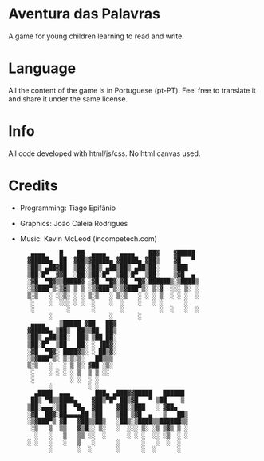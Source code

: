 # Aventura das Palavras
A game for young children learning to read and write.

# Language
All the content of the game is in Portuguese (pt-PT). Feel free to translate it and share it under the same license.

# Info
All code developed with html/js/css. No html canvas used.

# Credits
* Programming: Tiago Epifânio
* Graphics: João Caleia Rodrigues
* Music: Kevin McLeod (incompetech.com)




         ▄▄▄▄    █    ██  ▄▄▄▄    ▄▄▄▄    ██▓    ▓█████ 
        ▓█████▄  ██  ▓██▒▓█████▄ ▓█████▄ ▓██▒    ▓█   ▀ 
        ▒██▒ ▄██▓██  ▒██░▒██▒ ▄██▒██▒ ▄██▒██░    ▒███   
        ▒██░█▀  ▓▓█  ░██░▒██░█▀  ▒██░█▀  ▒██░    ▒▓█  ▄ 
        ░▓█  ▀█▓▒▒█████▓ ░▓█  ▀█▓░▓█  ▀█▓░██████▒░▒████▒
        ░▒▓███▀▒░▒▓▒ ▒ ▒ ░▒▓███▀▒░▒▓███▀▒░ ▒░▓  ░░░ ▒░ ░
        ▒░▒   ░ ░░▒░ ░ ░ ▒░▒   ░ ▒░▒   ░ ░ ░ ▒  ░ ░ ░  ░
         ░    ░  ░░░ ░ ░  ░    ░  ░    ░   ░ ░      ░   
         ░         ░      ░       ░          ░  ░   ░  ░
              ░                ░       ░                
         ▄▄▄▄    ▒█████ ▓██   ██▓                       
        ▓█████▄ ▒██▒  ██▒▒██  ██▒                       
        ▒██▒ ▄██▒██░  ██▒ ▒██ ██░                       
        ▒██░█▀  ▒██   ██░ ░ ▐██▓░                       
        ░▓█  ▀█▓░ ████▓▒░ ░ ██▒▓░                       
        ░▒▓███▀▒░ ▒░▒░▒░   ██▒▒▒                        
        ▒░▒   ░   ░ ▒ ▒░ ▓██ ░▒░                        
         ░    ░ ░ ░ ░ ▒  ▒ ▒ ░░                         
         ░          ░ ░  ░ ░                            
              ░          ░ ░                            
          ▄████  ▄▄▄       ███▄ ▄███▓▓█████   ██████    
         ██▒ ▀█▒▒████▄    ▓██▒▀█▀ ██▒▓█   ▀ ▒██    ▒    
        ▒██░▄▄▄░▒██  ▀█▄  ▓██    ▓██░▒███   ░ ▓██▄      
        ░▓█  ██▓░██▄▄▄▄██ ▒██    ▒██ ▒▓█  ▄   ▒   ██▒   
        ░▒▓███▀▒ ▓█   ▓██▒▒██▒   ░██▒░▒████▒▒██████▒▒   
         ░▒   ▒  ▒▒   ▓▒█░░ ▒░   ░  ░░░ ▒░ ░▒ ▒▓▒ ▒ ░   
          ░   ░   ▒   ▒▒ ░░  ░      ░ ░ ░  ░░ ░▒  ░ ░   
        ░ ░   ░   ░   ▒   ░      ░      ░   ░  ░  ░     
              ░       ░  ░       ░      ░  ░      ░     
